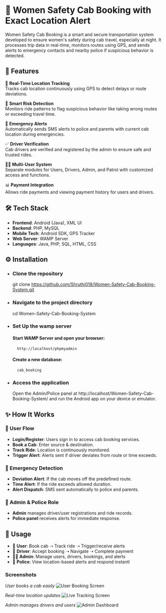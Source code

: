 # 🚕 Women Safety Cab Booking with Exact Location Alert

Women Safety Cab Booking is a smart and secure transportation system developed to ensure women's safety during cab travel, especially at night. It processes trip data in real-time, monitors routes using GPS, and sends alerts to emergency contacts and nearby police if suspicious behavior is detected.


## 🚀 Features

📍 **Real-Time Location Tracking**  
Tracks cab location continuously using GPS to detect delays or route deviations.

🧠 **Smart Risk Detection**  
Monitors ride patterns to flag suspicious behavior like taking wrong routes or exceeding travel time.

📨 **Emergency Alerts**  
Automatically sends SMS alerts to police and parents with current cab location during emergencies.

✅ **Driver Verification**  
Cab drivers are verified and registered by the admin to ensure safe and trusted rides.

👩‍💼 **Multi-User System**  
Separate modules for Users, Drivers, Admin, and Patrol with customized access and functions.

📊 **Payment Integration**  
Allows ride payments and viewing payment history for users and drivers.



## 🛠️ Tech Stack

- **Frontend**: Android (Java), XML UI  
- **Backend**: PHP, MySQL  
- **Mobile Tech**: Android SDK, GPS Tracker  
- **Web Server**: WAMP Server  
- **Languages**: Java, PHP, SQL, HTML, CSS



## ⚙️ Installation
 - ### Clone the repository
    git clone https://github.com/Shruthi018/Women-Safety-Cab-Booking-System.git
 - ### Navigate to the project directory
    cd Women-Safety-Cab-Booking-System
 - ### Set Up the  wamp server
    #### Start WAMP Server and open your browser:
         http://localhost/phpmyadmin
    #### Create a new database:
         cab_booking
 - ### Access the application
    Open the Admin/Police panel at http://localhost/Women-Safety-Cab-Booking-System/ and run the Android app on your device or emulator.

  
   
## ✨ How It Works

### 🔐 User Flow
- **Login/Register**: Users sign in to access cab booking services.
- **Book a Cab**: Enter source & destination.
- **Track Ride**: Location is continuously monitored.
- **Trigger Alert**: Alerts sent if driver deviates from route or time exceeds.

### 🚨 Emergency Detection
- **Deviation Alert**: If the cab moves off the predefined route.
- **Time Alert**: If the ride exceeds allowed duration.
- **Alert Dispatch**: SMS sent automatically to police and parents.

### 👮 Admin & Police Role
- **Admin** manages driver/user registrations and ride records.
- **Police panel** receives alerts for immediate response.



## 📜 Usage

- 👩 **User**: Book cab ➝ Track ride ➝ Trigger/receive alerts  
- 🚖 **Driver**: Accept booking ➝ Navigate ➝ Complete payment  
- 🧑‍💻 **Admin**: Manage users, drivers, bookings, and alerts  
- 👮 **Police**: View location-based alerts and respond instantl

### Screenshots

*User books a cab easily*
![User Booking Screen](https://github.com/user-attachments/assets/1d13e0f1-3e34-42c1-9611-f371c06c3f1b)

*Real-time location updates*
![Live Tracking Screen](https://github.com/user-attachments/assets/69b0d0e0-54cd-4b10-8871-623fcf4790c6) 

*Admin manages drivers and users*
![Admin Dashboard](path/to/admin-dashboard.png)  

